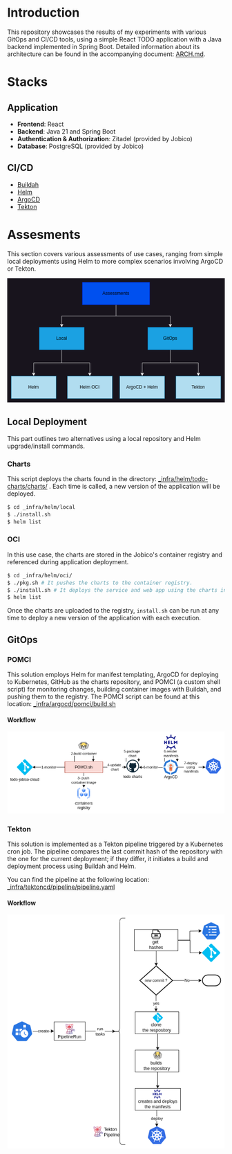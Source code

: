 # Introduction

This repository showcases the results of my experiments with various GitOps and CI/CD tools, using a simple React TODO application with a Java backend implemented in Spring Boot. Detailed information about its architecture can be found in the accompanying document: [ARCH.md](ARCH.md).

# Stacks

## Application 
- **Frontend**:  React
- **Backend**: Java 21 and Spring Boot
- **Authentication & Authorization**: Zitadel (provided by Jobico)
- **Database**: PostgreSQL (provided by Jobico)

## CI/CD

- [Buildah](https://buildah.io/)
- [Helm](https://helm.sh/)
- [ArgoCD](https://argoproj.github.io/cd/)
- [Tekton](https://tekton.dev/)


# Assesments

This section covers various assessments of use cases, ranging from simple local deployments using Helm to more complex scenarios involving ArgoCD or Tekton.

![](img/assesments.png)

## Local Deployment

This part outlines two alternatives using a local repository and Helm upgrade/install commands.

### Charts

This script deploys the charts found in the directory: [_infra/helm/todo-charts/charts/](_infra/helm/todo-charts/charts/) . Each time is called, a new version of the application will be deployed.

```bash
$ cd _infra/helm/local
$ ./install.sh
$ helm list
```
### OCI

In this use case, the charts are stored in the Jobico's container registry and referenced during application deployment.

```bash
$ cd _infra/helm/oci/
$ ./pkg.sh # It pushes the charts to the container registry.
$ ./install.sh # It deploys the service and web app using the charts in the registry
$ helm list
```

Once the charts are uploaded to the registry, `install.sh` can be run at any time to deploy a new version of the application with each execution.

## GitOps

### POMCI

This solution employs Helm for manifest templating, ArgoCD for deploying to Kubernetes, GitHub as the charts repository, and POMCI (a custom shell script) for monitoring changes, building container images with Buildah, and pushing them to the registry. The POMCI script can be found at this location: [_infra/argocd/pomci/build.sh](_infra/argocd/pomci/build.sh)
 
#### Workflow

![](img/pomci.png)

### Tekton

This solution is implemented as a Tekton pipeline triggered by a Kubernetes cron job. The pipeline compares the last commit hash of the repository with the one for the current deployment; if they differ, it initiates a build and deployment process using Buildah and Helm.

You can find the pipeline at the following location: [_infra/tektoncd/pipeline/pipeline.yaml](_infra/tektoncd/pipeline/pipeline.yaml)

#### Workflow

![](img/tekton.png)
